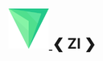 <h1 align="center">
  <a href="https://github.com/z-shell/zi">
    <img src="https://raw.githubusercontent.com/z-shell/zi/main/docs/images/logo.svg" alt="Logo" width="80" height="80">
  </a>
❮ ZI ❯
</h1>
  
  
